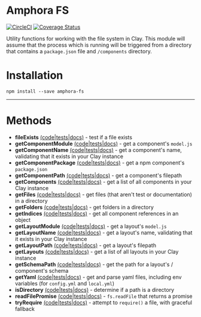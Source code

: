 # Amphora FS

[![CircleCI](https://circleci.com/gh/clay/amphora-fs.svg?style=svg)](https://circleci.com/gh/clay/amphora-fs)
[![Coverage Status](https://coveralls.io/repos/github/clay/amphora-fs/badge.svg?branch=master)](https://coveralls.io/github/clay/amphora-fs?branch=master)


Utility functions for working with the file system in Clay. This module will assume that the process which is running will be triggered from a directory that contains a `package.json` file and `/components` directory.

# Installation

```
npm install --save amphora-fs
```

---

# Methods

* **fileExists** [(code|tests|docs)](https://github.com/clay/amphora-fs/tree/master/lib/fileExists) - test if a file exists
* **getComponentModule** [(code|tests|docs)](https://github.com/clay/amphora-fs/tree/master/lib/getComponentModule) - get a component's `model.js`
* **getComponentName** [(code|tests|docs)](https://github.com/clay/amphora-fs/tree/master/lib/getComponentName) - get a component's name, validating that it exists in your Clay instance
* **getComponentPackage** [(code|tests|docs)](https://github.com/clay/amphora-fs/tree/master/lib/getComponentPackage) - get a npm component's `package.json`
* **getComponentPath** [(code|tests|docs)](https://github.com/clay/amphora-fs/tree/master/lib/getComponentPath) - get a component's filepath
* **getComponents** [(code|tests|docs)](https://github.com/clay/amphora-fs/tree/master/lib/getComponents) - get a list of all components in your Clay instance
* **getFiles** [(code|tests|docs)](https://github.com/clay/amphora-fs/tree/master/lib/getFiles) - get files (that aren't test or documentation) in a directory
* **getFolders** [(code|tests|docs)](https://github.com/clay/amphora-fs/tree/master/lib/getFolders) - get folders in a directory
* **getIndices** [(code|tests|docs)](https://github.com/clay/amphora-fs/tree/master/lib/getIndices) - get all component references in an object
* **getLayoutModule** [(code|tests|docs)](https://github.com/clay/amphora-fs/tree/master/lib/getLayoutModule) - get a layout's `model.js`
* **getLayoutName** [(code|tests|docs)](https://github.com/clay/amphora-fs/tree/master/lib/getLayoutName) - get a layout's name, validating that it exists in your Clay instance
* **getLayoutPath** [(code|tests|docs)](https://github.com/clay/amphora-fs/tree/master/lib/getLayoutPath) - get a layout's filepath
* **getLayouts** [(code|tests|docs)](https://github.com/clay/amphora-fs/tree/master/lib/getLayouts) - get a list of all layouts in your Clay instance
* **getSchemaPath** [(code|tests|docs)](https://github.com/clay/amphora-fs/tree/master/lib/getSchemaPath) - get the path for a layout's / component's schema
* **getYaml** [(code|tests|docs)](https://github.com/clay/amphora-fs/tree/master/lib/getYaml) - get and parse yaml files, including env variables (for `config.yml` and `local.yml`)
* **isDirectory** [(code|tests|docs)](https://github.com/clay/amphora-fs/tree/master/lib/isDirectory) - determine if a path is a directory
* **readFilePromise** [(code|tests|docs)](https://github.com/clay/amphora-fs/tree/master/lib/readFilePromise) - `fs.readFile` that returns a promise
* **tryRequire** [(code|tests|docs)](https://github.com/clay/amphora-fs/tree/master/lib/tryRequire) - attempt to `require()` a file, with graceful fallback
